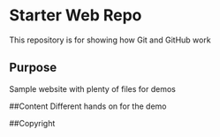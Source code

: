 # Starter Web Repo

This repository is for showing how Git and GitHub work

## Purpose

Sample website with plenty of files for demos

##Content
Different hands on for the demo

##Copyright